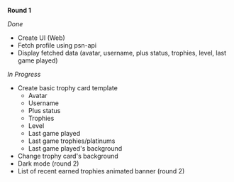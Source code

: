 **Round 1**

*Done*
- Create UI (Web)
- Fetch profile using psn-api
- Display fetched data (avatar, username, plus status, trophies, level, last game played)

*In Progress*
- Create basic trophy card template
  - Avatar
  - Username
  - Plus status
  - Trophies
  - Level
  - Last game played
  - Last game trophies/platinums
  - Last game played's background
- Change trophy card's background
- Dark mode (round 2)
- List of recent earned trophies animated banner (round 2)
